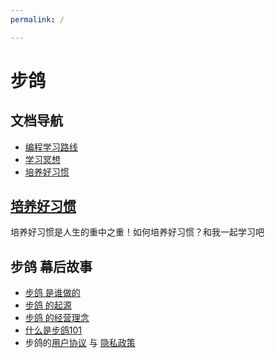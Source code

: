 ```yaml
---
permalink: /

---
```


# 步鸽


## 文档导航

- [编程学习路线](/学习路线)
- [学习冥想](/学习冥想)
- [培养好习惯](/好习惯)



## [培养好习惯](/好习惯)

培养好习惯是人生的重中之重！如何培养好习惯？和我一起学习吧



## 步鸽 幕后故事
- [步鸽 是谁做的](/学习路线)
- [步鸽 的起源](/学习冥想)
- [步鸽 的经营理念](/好习惯)
- [什么是步鸽101](/好习惯)
- 步鸽的[用户协议](/好习惯) 与 [隐私政策](/好习惯)